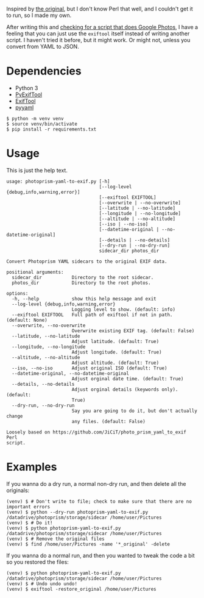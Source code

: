 Inspired by [the original](https://github.com/JiCiT/photo_prism_yaml_to_exif), but I don't know Perl that
well, and I couldn't get it to run, so I made my own.

After writing this and [checking for a script that does Google Photos][gp], I have a feeling that you can
just use the `exiftool` itself instead of writing another script. I haven't tried it before, but it might
work. Or might not, unless you convert from YAML to JSON.

[gp]: https://exiftool.org/forum/index.php?topic=12361.0

# Dependencies

- Python 3
- [PyExifTool](https://github.com/sylikc/pyexiftool)
- [ExifTool](https://exiftool.org/)
- [pyyaml](https://pyyaml.org/wiki/PyYAMLDocumentation)

```console
$ python -m venv venv
$ source venv/bin/activate
$ pip install -r requirements.txt
```

# Usage

This is just the help text.

```
usage: photoprism-yaml-to-exif.py [-h]
                                  [--log-level {debug,info,warning,error}]
                                  [--exiftool EXIFTOOL]
                                  [--overwrite | --no-overwrite]
                                  [--latitude | --no-latitude]
                                  [--longitude | --no-longitude]
                                  [--altitude | --no-altitude]
                                  [--iso | --no-iso]
                                  [--datetime-original | --no-datetime-original]
                                  [--details | --no-details]
                                  [--dry-run | --no-dry-run]
                                  sidecar_dir photos_dir

Convert Photoprism YAML sidecars to the original EXIF data.

positional arguments:
  sidecar_dir           Directory to the root sidecar.
  photos_dir            Directory to the root photos.

options:
  -h, --help            show this help message and exit
  --log-level {debug,info,warning,error}
                        Logging level to show. (default: info)
  --exiftool EXIFTOOL   Full path of exiftool if not in path. (default: None)
  --overwrite, --no-overwrite
                        Overwrite existing EXIF tag. (default: False)
  --latitude, --no-latitude
                        Adjust latitude. (default: True)
  --longitude, --no-longitude
                        Adjust longitude. (default: True)
  --altitude, --no-altitude
                        Adjust altitude. (default: True)
  --iso, --no-iso       Adjust original ISO (default: True)
  --datetime-original, --no-datetime-original
                        Adjust orginal date time. (default: True)
  --details, --no-details
                        Adjust orginal details (keywords only). (default:
                        True)
  --dry-run, --no-dry-run
                        Say you are going to do it, but don't actually change
                        any files. (default: False)

Loosely based on https://github.com/JiCiT/photo_prism_yaml_to_exif Perl
script.
```

# Examples

If you wanna do a dry run, a normal non-dry run, and then delete all the originals:

```console
(venv) $ # Don't write to file; check to make sure that there are no important errors
(venv) $ python --dry-run photoprism-yaml-to-exif.py /datadrive/photoprism/storage/sidecar /home/user/Pictures
(venv) $ # Do it!
(venv) $ python photoprism-yaml-to-exif.py /datadrive/photoprism/storage/sidecar /home/user/Pictures
(venv) $ # Remove the original files
(venv) $ find /home/user/Pictures -name '*_original' -delete
```

If you wanna do a normal run, and then you wanted to tweak the code a bit so you restored the files:

```console
(venv) $ python photoprism-yaml-to-exif.py /datadrive/photoprism/storage/sidecar /home/user/Pictures
(venv) $ # Undo undo undo!
(venv) $ exiftool -restore_original /home/user/Pictures
```
